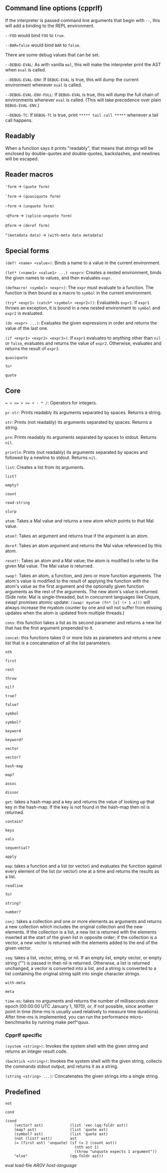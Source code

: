 ## Command line options (cpprlf)

If the interpreter is passed command line arguments that begin with `--`, this will add a binding to the REPL environment.

`--FOO` would bind `FOO` to `true`.

`--BAR=false` would bind `BAR` to `false`.

There are some debug values that can be set.

`--DEBUG-EVAL`: As with vanilla `mal`, this will make the interpreter print the AST when `eval` is called.

`--DEBUG-EVAL-ENV`: If `DEBUG-EVAL` is true, this will dump the current environment whenever `eval` is called.

`--DEBUG-EVAL-ENV-FULL`: If `DEBUG-EVAL` is true, this will dump the full chain of environments whenever `eval` is called. (This will take precedence over plain `DEBUG-EVAL-ENV`.)

`--DEBUG-TC`: If `DEBUG-TC` is true, print `***** tail call *****` whenever a tail call happens.

## Readably

When a function says it prints "readably", that means that strings will be enclosed by double-quotes and double-quotes, backslashes, and newlines will be escaped.

## Reader macros

`'form` &rarr; `(quote form)`

<code>&#96;form</code> &rarr; `(quasiquote form)`

`~form` &rarr; `(unquote form)`

`~@form` &rarr; `(splice-unquote form)`

`@form` &rarr; `(deref form)`

`^(metadata data)` &rarr; `(with-meta data metadata)`

## Special forms

`(def! <name> <value>)`: Binds a name to a value in the current environment.

`(let* (<name1> <value1> ...) <expr>`: Creates a nested environment, binds the given names to values, and then evaluates `expr`.

`(defmacro! <symbol> <expr>)`: The `expr` must evaluate to a function. The function is then bound as a macro to `symbol` in the current environment.

`(try* <expr1> (catch* <symbol> <expr2>))`: Evaluateds `expr1`. If `expr1` throws an exception, it is bound in a new nested environment to `symbol` and `expr2` is evaluated.

`(do <expr> ...)`: Evaluates the given expressions in order and returns the value of the last one.

`(if <expr1> <expr2> <expr3>)`: If `expr1` evaluates to anything other than `nil` or `false`, evaluates and returns the value of `expr2`. Otherwise, evaluates and returns the result of `expr3`.

`quasiquote`

`fn*`

`quote`

## Core

`= < <= > >= + - * /`: Operators for integers.

`pr-str`: Prints readably its arguments separated by spaces. Returns a string.

`str`: Prints (not readably) its arguments separated by spaces. Returns a string.

`prn`: Prints readably its arguments separated by spaces to stdout. Returns `nil`.

`println`: Prints (not readably) its arguments separated by spaces and followed by a newline to stdout. Returns `nil`.

`list`: Creates a list from its arguments.

`list?`

`empty?`

`count`

`read-string`

`slurp`

`atom`: Takes a Mal value and returns a new atom which points to that Mal value.

`atom?`: Takes an argument and returns true if the argument is an atom.

`deref`:  Takes an atom argument and returns the Mal value referenced by this atom.

`reset!`: Takes an atom and a Mal value; the atom is modified to refer to the given Mal value. The Mal value is returned.

`swap!`: Takes an atom, a function, and zero or more function arguments. The atom's value is modified to the result of applying the function with the atom's value as the first argument and the optionally given function arguments as the rest of the arguments. The new atom's value is returned. (Side note: Mal is single-threaded, but in concurrent languages like Clojure, swap! promises atomic update: `(swap! myatom (fn* [x] (+ 1 x)))` will always increase the myatom counter by one and will not suffer from missing updates when the atom is updated from multiple threads.)

`cons`: this function takes a list as its second parameter and returns a new list that has the first argument prepended to it.

`concat`: this functions takes 0 or more lists as parameters and returns a new list that is a concatenation of all the list parameters.

`nth`

`first`

`rest`

`throw`

`nil?`

`true?`

`false?`

`symbol`

`symbol?`

`keyword`

`keyword?`

`vector`

`vector?`

`hash-map`

`map?`

`assoc`

`dissoc`

`get`: takes a hash-map and a key and returns the value of looking up that key in the hash-map. If the key is not found in the hash-map then nil is returned.

`contain?`

`keys`

`vals`

`sequential?`

`apply`

`map`: takes a function and a list (or vector) and evaluates the function against every element of the list (or vector) one at a time and returns the results as a list.

`readline`

`fn?`

`string?`

`number?`

`conj`: takes a collection and one or more elements as arguments and returns a new collection which includes the original collection and the new elements. If the collection is a list, a new list is returned with the elements inserted at the start of the given list in opposite order; if the collection is a vector, a new vector is returned with the elements added to the end of the given vector.

`seq`: takes a list, vector, string, or nil. If an empty list, empty vector, or empty string ("") is passed in then nil is returned. Otherwise, a list is returned unchanged, a vector is converted into a list, and a string is converted to a list containing the original string split into single character strings.

`with-meta`

`meta`

`time-ms`: takes no arguments and returns the number of milliseconds since epoch (00:00:00 UTC January 1, 1970), or, if not possible, since another point in time (time-ms is usually used relatively to measure time durations). After time-ms is implemented, you can run the performance micro-benchmarks by running make perf^quux.

### Cpprlf specific

`(system <string>)`: Invokes the system shell with the given string and returns an integer result code.

`(backtick <string>)`: Invokes the system shell with the given string, collects the commands stdout output, and returns it as a string.

`(string <string> ...)`: Concatenates the given strings into a single string.

## Predefined

`not`

`cond`

    (cond
        (vector? ast)            (list 'vec (qq-foldr ast))
        (map? ast)               (list 'quote ast)
        (symbol? ast)            (list 'quote ast)
        (not (list? ast))        ast
        (= (first ast) 'unquote) (if (= 2 (count ast))
                                   (nth ast 1)
                                   (throw "unquote expects 1 argument"))
        "else"                   (qq-foldr ast))

eval load-file *ARGV* *host-language*


